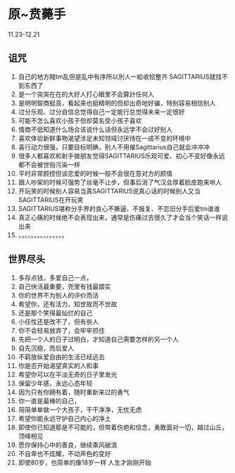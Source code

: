 # 原~贲薨手
11.23-12.21
## 诅咒
1.	自己的地方賊tm乱但是乱中有序所以別人一給收拾整齐 SAGITTARIUS就找不到东西了
2.	是一个突突在在的大好人打心眼里不会算計任何人
3.	是明明智商挺高，看起来也挺精明的但却出奇地好骗，特别容易相信别人
4.	过分乐观、过分自信总觉得自己一定能行总觉得未来一定很好
5.	可能不怎么喜欢小孩子但却莫名受小孩子喜欢
6.	情商不低知道什么场合该说什么话但永远学不会过好别人
7.	喜欢体验新鲜事物渴望涉足未知领域讨厌待在一成不变的环境中
8.	喜行动力很强，只要目标明确，别人不用催Sagittarius自己就会冲冲冲
9.	很多人都喜欢和射手做朋友觉得SAGITTARIUS乐观可爱、初心不变好像永远都不会被世俗污染一样
10.	平时非常颜控但谈恋爱的时候一般不会很在意对方的颜值
11.	跟人吵架的时候可强势了丝毫不让步，但事后消了气汉会厚着脸皮跑来哄人
12.	开玩笑的时候别人容易当真SAGITTARIUS说真心话的时候别人又当SAGITTARIUS在开玩笑
13.	SAGITTARIUS堪称分手界的良心不撕逼、不报复、不恋旧分手后爱tm谁谁
14.	真正心痛的时候绝不会表现出来，通常是伤痛过去很久了才会当个笑话一样说出来
15.	。。。。。。。。。。。。。。。

## 世界尽头
1.	多存点钱，多爱自己一点，
2.	自己快活最重要，兜里有钱最踏实
3.	你的世界不为别人的评价而活
4.	希望你，还有活力，知世故而不世故
5.	还是那个笑得最灿烂的自己
6.	小任性还是改不了，但有些人
7.	你不会轻易放弃了，会牢牢抓住
8.	先把一个人的日子过明白，才知道自己需要怎样的另一个人
9.	自先沉稳，而后爱人
10.	不羁放纵爱自由的生活已经远去
11.	你是否开始渴望真实的人和事
12.	希望你可以在平淡无奇的日子里发光
13.	保留少年感，永远心态年轻
14.	因为只有你拥有着，随时重新来过的勇气
15.	你一直是最棒的自己，
16.	简简单单做一个大孩子，干干净净，无忧无虑
17.	希望你能永远守护自己内心的净土
18.	即使你已知道那是不可能的，但带着伤疤和信念，勇敢面对一切，越过山丘，顶峰相见
19.	愿你保持心中的善良，继续乘风破浪
20.	不自卑也不炫耀，不动声色的变好
21.	即使80岁，也简单的像18岁一样
人生才刚刚开始


